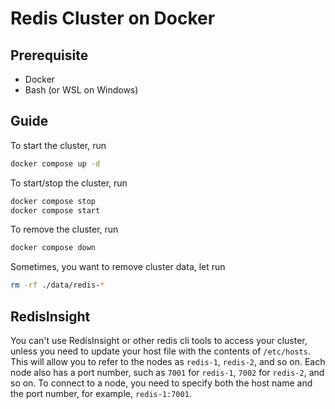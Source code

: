 # Redis Cluster on Docker

## Prerequisite

- Docker
- Bash (or WSL on Windows)

## Guide

To start the cluster, run

```bash
docker compose up -d
```

To start/stop the cluster, run

```bash
docker compose stop
docker compose start
```

To remove the cluster, run

```bash
docker compose down
```

Sometimes, you want to remove cluster data, let run

```bash
rm -rf ./data/redis-*
```

## RedisInsight

You can't use RedisInsight or other redis cli tools to access your cluster,
unless you need to update your host file with the contents of `/etc/hosts`. This
will allow you to refer to the nodes as `redis-1`, `redis-2`, and so on. Each
node also has a port number, such as `7001` for `redis-1`, `7002` for `redis-2`,
and so on. To connect to a node, you need to specify both the host name and the
port number, for example, `redis-1:7001`.
